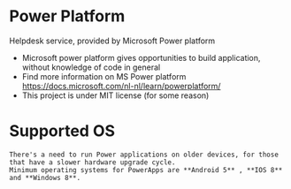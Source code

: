 # Power Platform 
Helpdesk service, provided by Microsoft Power platform

  * Microsoft power platform gives opportunities to build application, without knowledge of code in general
  * Find more information on MS Power platform https://docs.microsoft.com/nl-nl/learn/powerplatform/ 
  * This project is under MIT license (for some reason)
  
 
 # Supported OS
 
    There's a need to run Power applications on older devices, for those that have a slower hardware upgrade cycle.
    Minimum operating systems for PowerApps are **Android 5** , **IOS 8** and **Windows 8**. 
  
  

